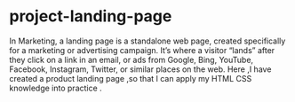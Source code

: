 # project-landing-page
In Marketing, a landing page is a standalone web page, created specifically for a marketing or advertising campaign. It’s where a visitor “lands” after they click on a link in an email, or ads from Google, Bing, YouTube, Facebook, Instagram, Twitter, or similar places on the web.    Here ,I have created a product landing page ,so that I can apply my HTML CSS knowledge into practice .
